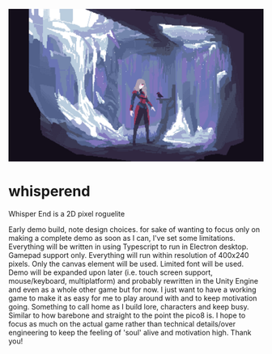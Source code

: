 ![Alone is how the whisper ends](https://github.com/sefemuza/whisperend/blob/master/gamedev/art/conceptart/scene-alone%20is%20how%20the%20whisper%20ends%20no%20HUD.png?raw=true)
# whisperend
Whisper End is a 2D pixel roguelite

Early demo build, note design choices. for sake of wanting to focus only on making a complete demo as soon as I can, I've set some limitations. Everything will be written in using Typescript to run in Electron desktop. Gamepad support only. Everything will run within resolution of 400x240 pixels. Only the canvas element will be used. Limited font will be used. Demo will be expanded upon later (i.e. touch screen support, mouse/keyboard, multiplatform) and probably rewritten in the Unity Engine and even as a whole other game but for now. I just want to have a working game to make it as easy for me to play around with and to keep motivation going. Something to call home as I build lore, characters and keep busy. Similar to how barebone and straight to the point the pico8 is. I hope to focus as much on the actual game rather than technical details/over engineering to keep the feeling of 'soul' alive and motivation high. Thank you!